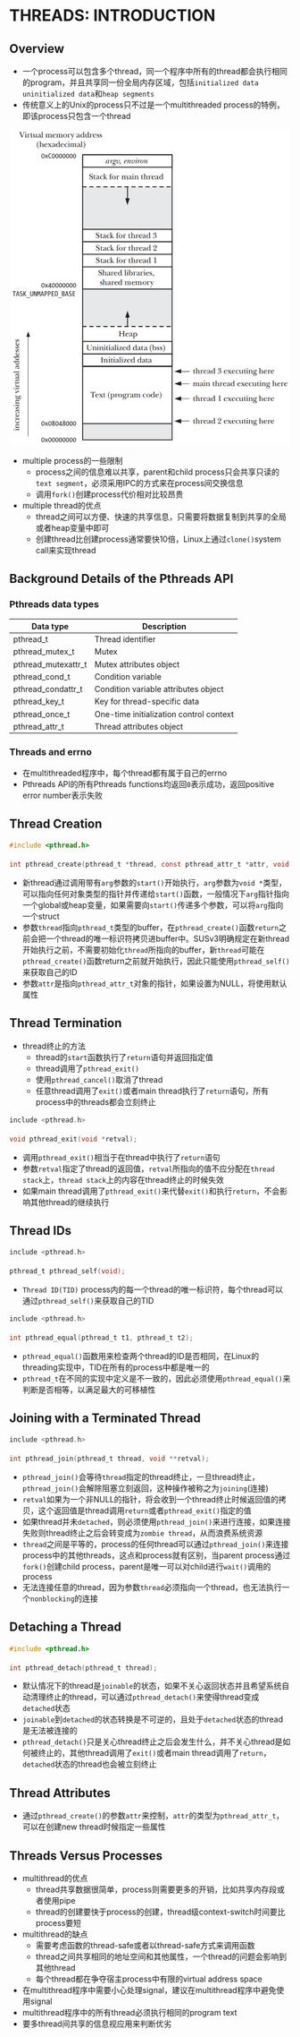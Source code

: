 # THREADS: INTRODUCTION

## Overview
- 一个process可以包含多个thread，同一个程序中所有的thread都会执行相同的program，并且共享同一份全局内存区域，包括`initialized data` `uninitialized data`和`heap segments`
- 传统意义上的Unix的process只不过是一个multithreaded process的特例，即该process只包含一个thread

![29-1.png](./img/29-1.png)

- multiple process的一些限制
    - process之间的信息难以共享，parent和child process只会共享只读的`text segment`，必须采用IPC的方式来在process间交换信息
    - 调用`fork()`创建process代价相对比较昂贵
- multiple thread的优点
    - thread之间可以方便、快速的共享信息，只需要将数据复制到共享的全局或者heap变量中即可
    - 创建thread比创建process通常要快10倍，Linux上通过`clone()`system call来实现thread

## Background Details of the Pthreads API

### Pthreads data types
| Data type | Description |
| --- | --- |
| pthread_t | Thread identifier |
| pthread_mutex_t | Mutex |
| pthread_mutexattr_t | Mutex attributes object |
| pthread_cond_t | Condition variable |
| pthread_condattr_t | Condition variable attributes object |
| pthread_key_t | Key for thread-specific data |
| pthread_once_t | One-time initialization control context |
| pthread_attr_t | Thread attributes object |

### Threads and errno
- 在multithreaded程序中，每个thread都有属于自己的errno
- Pthreads API的所有Pthreads functions均返回`0`表示成功，返回positive error number表示失败

## Thread Creation
```c
#include <pthread.h>

int pthread_create(pthread_t *thread, const pthread_attr_t *attr, void *(*start)(void *), void *arg);
```
- 新thread通过调用带有`arg`参数的`start()`开始执行，`arg`参数为`void *`类型，可以指向任何对象类型的指针并传递给`start()`函数，一般情况下`arg`指针指向一个global或heap变量，如果需要向`start()`传递多个参数，可以将`arg`指向一个struct
- 参数`thread`指向`pthread_t`类型的buffer，在`pthread_create()`函数`return`之前会把一个thread的唯一标识符拷贝进buffer中。SUSv3明确规定在新thread开始执行之前，不需要初始化`thread`所指向的buffer，新`thread`可能在`pthread_create()`函数return之前就开始执行，因此只能使用`pthread_self()`来获取自己的ID 
- 参数`attr`是指向`pthread_attr_t`对象的指针，如果设置为NULL，将使用默认属性    

## Thread Termination
- thread终止的方法
    - thread的`start`函数执行了`return`语句并返回指定值
    - thread调用了`pthread_exit()`
    - 使用`pthread_cancel()`取消了thread    
    - 任意thread调用了`exit()`或者main thread执行了`return`语句，所有process中的threads都会立刻终止
```c
include <pthread.h>

void pthread_exit(void *retval);
```
- 调用`pthread_exit()`相当于在thread中执行了`return`语句
- 参数`retval`指定了thread的返回值，`retval`所指向的值不应分配在`thread stack`上，`thread stack`上的内容在thread终止的时候失效
- 如果main thread调用了`pthread_exit()`来代替`exit()`和执行`return`，不会影响其他thread的继续执行

## Thread IDs
```c
include <pthread.h>

pthread_t pthread_self(void);
```
- `Thread ID(TID)` process内的每一个thread的唯一标识符，每个thread可以通过`pthread_self()`来获取自己的TID

```c
include <pthread.h>

int pthread_equal(pthread_t t1, pthread_t t2);
```
- `pthread_equal()`函数用来检查两个thread的ID是否相同，在Linux的threading实现中，TID在所有的process中都是唯一的
- `pthread_t`在不同的实现中定义是不一致的，因此必须使用`pthread_equal()`来判断是否相等，以满足最大的可移植性

## Joining with a Terminated Thread
```c
include <pthread.h>

int pthread_join(pthread_t thread, void **retval);
```
- `pthread_join()`会等待`thread`指定的thread终止，一旦thread终止，`pthread_join()`会解除阻塞立刻返回，这种操作被称之为`joining`(连接)
- `retval`如果为一个非NULL的指针，将会收到一个thread终止时候返回值的拷贝，这个返回值是thread调用`return`或者`pthread_exit()`指定的值
- 如果thread并未`detached`，则必须使用`pthread_join()`来进行连接，如果连接失败则thread终止之后会转变成为`zombie thread`，从而浪费系统资源
- `thread`之间是平等的，process的任何thread可以通过`pthread_join()`来连接process中的其他threads，这点和process就有区别，当parent process通过`fork()`创建child process，parent是唯一可以对child进行`wait()`调用的process
- 无法连接任意的thread，因为参数`thread`必须指向一个thread，也无法执行一个`nonblocking`的连接

## Detaching a Thread
```c
#include <pthread.h>

int pthread_detach(pthread_t thread);
```
- 默认情况下的thread是`joinable`的状态，如果不关心返回状态并且希望系统自动清理终止的thread，可以通过`pthread_detach()`来使得thread变成`detached`状态
- `joinable`到`detached`的状态转换是不可逆的，且处于`detached`状态的thread是无法被连接的
- `pthread_detach()`只是关心thread终止之后会发生什么，并不关心thread是如何被终止的，其他thread调用了`exit()`或者main thread调用了`return`，`detached`状态的thread也会被立刻终止

## Thread Attributes
- 通过`pthread_create()`的参数`attr`来控制，`attr`的类型为`pthread_attr_t`，可以在创建new thread时候指定一些属性

## Threads Versus Processes
- multithread的优点
    - thread共享数据很简单，process则需要更多的开销，比如共享内存段或者使用pipe
    - thread的创建要快于process的创建，thread级context-switch时间要比process要短
- multithread的缺点
    - 需要考虑函数的thread-safe或者以thread-safe方式来调用函数
    - thread之间共享相同的地址空间和其他属性，一个thread的问题会影响到其他thread
    - 每个thread都在争夺宿主process中有限的virtual address space
- 在multithread程序中需要小心处理signal，建议在multithread程序中避免使用signal 
- multithread程序中的所有thread必须执行相同的program text
- 要多thread间共享的信息视应用来判断优劣
    